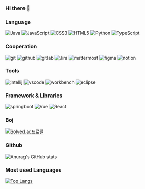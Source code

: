 ### Hi there 👋

### Language

![Java][Java] ![JavaScript][JavaScript] ![CSS3][CSS3] ![HTML5][HTML5] ![Python][Python] ![TypeScript][TypeScript]

### Cooperation

![git][git] ![github][github] ![gitlab][gitlab] ![Jira][Jira] ![mattermost][mattermost] ![figma][figma] ![notion][notion]

### Tools

![intellij][intellij] ![vscode][vscode] ![workbench][workbench] ![eclipse][eclipse]

### Framework & Libraries

![springboot][springboot] ![Vue][Vue.js] ![React][React]
  
### Boj
[![Solved.ac프로필](http://mazassumnida.wtf/api/v2/generate_badge?boj=lee02g29)](https://solved.ac/lee02g29)  

### Github

![Anurag's GitHub stats](https://github-readme-stats.vercel.app/api?username=lee02g29&show_icons=true&theme=radical)  

### Most used Languages

[![Top Langs](https://github-readme-stats.vercel.app/api/top-langs/?username=lee02g29&layout=donut)](https://github.com/lee02g29/github-readme-stats)



[Java]: https://img.shields.io/badge/Java-000000?style=for-the-badge&logo=java&logoColor=white
[JavaScript]: https://img.shields.io/badge/JavaScript-F7DF1E?style=for-the-badge&logo=JavaScript&logoColor=white
[CSS3]: https://img.shields.io/badge/CSS3-1572B6?style=for-the-badge&logo=CSS3&logoColor=white
[HTML5]: https://img.shields.io/badge/HTML5-E34F26?style=for-the-badge&logo=HTML5&logoColor=white
[Python]: https://img.shields.io/badge/Python-3776AB?style=for-the-badge&logo=python&logoColor=white
[Typescript]: https://img.shields.io/badge/Typescript-65ADF1?style=for-the-badge&logo=typescript&logoColor=3178C6

[git]: https://img.shields.io/badge/git-F05032?style=for-the-badge&logo=git&logoColor=white
[github]: https://img.shields.io/badge/github-181717?style=for-the-badge&logo=github&logoColor=white
[gitlab]: https://img.shields.io/badge/gitlab-FC6D26?style=for-the-badge&logo=gitlab&logoColor=white
[Jira]: https://img.shields.io/badge/Jira-0052CC?style=for-the-badge&logo=jirasoftware&logoColor=white
[mattermost]: https://img.shields.io/badge/mattermost-0058CC?style=for-the-badge&logo=mattermost&logoColor=white
[figma]: https://img.shields.io/badge/figma-F24E1E?style=for-the-badge&logo=figma&logoColor=white

[notion]: https://img.shields.io/badge/notion-000000?style=for-the-badge&logo=notion&logoColor=white
[intellij]: https://img.shields.io/badge/intellij-000000?style=for-the-badge&logo=intellijidea&logoColor=white
[vscode]: https://img.shields.io/badge/vscode-007ACC?style=for-the-badge&logo=visualstudiocode&logoColor=white
[workbench]: https://img.shields.io/badge/workbench-4479A1?style=for-the-badge&logo=mysql&logoColor=white
[Eclipse]: https://img.shields.io/badge/eclipse-2C2255?style=for-the-badge&logo=eclipseide&logoColor=white

[springboot]: https://img.shields.io/badge/springboot-6DB33F?style=for-the-badge&logo=springboot&logoColor=white
[Vue.js]: https://img.shields.io/badge/Vue.js-35495E?style=for-the-badge&logo=vuedotjs&logoColor=4FC08D
[React]: https://img.shields.io/badge/React-007ACC?style=for-the-badge&logo=react&logoColor=61DAFB

<!--
**lee02g29/lee02g29** is a ✨ _special_ ✨ repository because its `README.md` (this file) appears on your GitHub profile.

Here are some ideas to get you started:

- 🔭 I’m currently working on ...
- 🌱 I’m currently learning ...
- 👯 I’m looking to collaborate on ...
- 🤔 I’m looking for help with ...
- 💬 Ask me about ...
- 📫 How to reach me: ...
- 😄 Pronouns: ...
- ⚡ Fun fact: ...
-->
